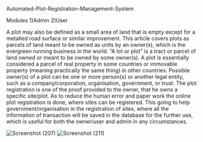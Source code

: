 Automated-Plot-Registration-Management-System

Modules
1)Admin
2)User

A plot may also be defined as a small area of land that is empty except for a metalled road surface or similar improvement. This article covers plots as parcels of land meant to be owned as units by an owner(s), which is the evergreen running business in the world. “A lot or plot” is a tract or parcel of land owned or meant to be owned by some owner(s). A plot is essentially considered a parcel of real property in some countries or immovable property (meaning practically the same thing) in other countries. Possible owner(s) of a plot can be one or more person(s) or another legal entity, such as a company/corporation, organisation, government, or trust. The plot registration is one of the proof provided to the owner, that he owns a specific site/plot. As to reduce the human error and paper work the online plot registration is done, where sites can be registered. This going to help government/organisation in the registration of sites, where all the information of transaction will be saved in the database for the further use, which is useful for both the owner/user and admin in any circumstances.    

![Screenshot (207)](https://user-images.githubusercontent.com/55579973/128669538-3aa1b3a9-68ef-42df-b2e7-f98712b20253.png)
![Screenshot (211)](https://user-images.githubusercontent.com/55579973/128669551-1711a9eb-a066-410c-bab0-69830c3d05f8.png)
